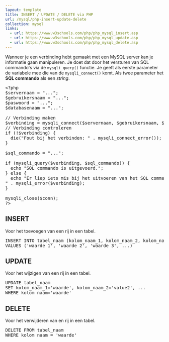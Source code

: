 ```yaml
---
layout: template
title: INSERT / UPDATE / DELETE via PHP
url: /mysql/php-insert-update-delete
collection: mysql
links:
  - url: https://www.w3schools.com/php/php_mysql_insert.asp
  - url: https://www.w3schools.com/php/php_mysql_update.asp
  - url: https://www.w3schools.com/php/php_mysql_delete.asp
---
```


Wanneer je een verbinding hebt gemaakt met een MySQL server kan je informatie gaan manipuleren. Je doet dat door het versturen van SQL commando's via de <code>mysqli_query()</code> functie. Je geeft als eerste parameter de variabele mee die van de <code>mysqli_connect()</code> komt. Als twee parameter het <strong>SQL commando</strong> als een <em>string</em>.

<pre>
&lt;?php
$servernaam = "...";
$gebruikersnaam = "...";
$paswoord = "...";
$databasenaam = "...";

// Verbinding maken
$verbinding = mysqli_connect($servernaam, $gebruikersnaam, $paswoord, $databasenaam);
// Verbinding controleren
if (!$verbinding) {
  die("Fout bij het verbinden: " . mysqli_connect_error());
}

$sql_commando = "...";

if (mysqli_query($verbinding, $sql_commando)) {
  echo "SQL commando is uitgevoerd.";
} else {
  echo "Er liep iets mis bij het uitvoeren van het SQL commando: " . $sql_commando . "<br>" . mysqli_error($verbinding);
}

mysqli_close($conn);
?&gt;
</pre>
## INSERT

Voor het toevoegen van een rij in een tabel.

<pre>
INSERT INTO tabel_naam (kolom_naam_1, kolom_naam_2, kolom_naam_3, ...)
VALUES ('waarde_1', 'waarde_2', 'waarde_3', ...)
</pre>

## UPDATE

Voor het wijzigen van een rij in een tabel.

<pre>
UPDATE tabel_naam
SET kolom_naam_1='waarde', kolom_naam_2='value2', ...
WHERE kolom_naam='waarde' 
</pre>

## DELETE

Voor het verwijderen van en rij in een tabel.

<pre>
DELETE FROM tabel_naam
WHERE kolom_naam = 'waarde'
</pre>